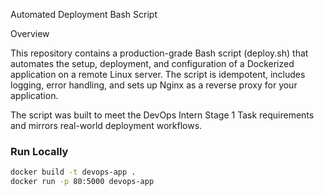 Automated Deployment Bash Script

Overview

This repository contains a production-grade Bash script (deploy.sh) that automates the setup, deployment, and configuration of a Dockerized application on a remote Linux server. The script is idempotent, includes logging, error handling, and sets up Nginx as a reverse proxy for your application.

The script was built to meet the DevOps Intern Stage 1 Task requirements and mirrors real-world deployment workflows.

### Run Locally
```bash
docker build -t devops-app .
docker run -p 80:5000 devops-app
